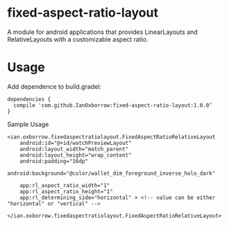 # fixed-aspect-ratio-layout
A module for android applications that provides LinearLayouts and RelativeLayouts with a customizable aspect ratio.

Usage
===

Add dependence to build.gradel:

    dependencies {
      compile 'com.github.IanOxborrow:fixed-aspect-ratio-layout:1.0.0’
    }



Sample Usage

    <ian.oxborrow.fixedaspectratiolayout.FixedAspectRatioRelativeLayout
        android:id="@+id/watchPreviewLayout"
        android:layout_width="match_parent"
        android:layout_height="wrap_content"
        android:padding="16dp"
        android:background="@color/wallet_dim_foreground_inverse_holo_dark"
    
        app:rl_aspect_ratio_width="1"
        app:rl_aspect_ratio_height="1"
        app:rl_determining_side="horizontal" > <!-- value can be either "horizontal" or "vertical" -->
    
    </ian.oxborrow.fixedaspectratiolayout.FixedAspectRatioRelativeLayout>
